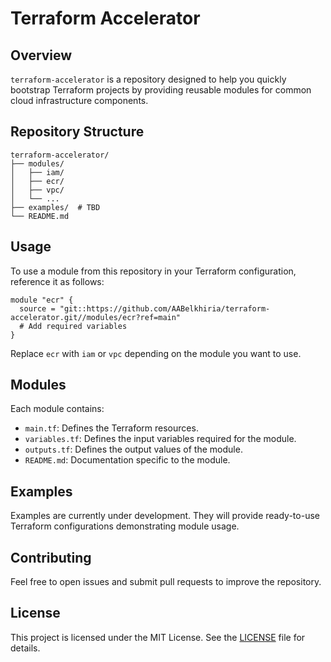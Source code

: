 # Terraform Accelerator

## Overview
`terraform-accelerator` is a repository designed to help you quickly bootstrap Terraform projects by providing reusable modules for common cloud infrastructure components.

## Repository Structure
```
terraform-accelerator/
├── modules/
│   ├── iam/
│   ├── ecr/
│   ├── vpc/
│   └── ...
├── examples/  # TBD
└── README.md
```

## Usage
To use a module from this repository in your Terraform configuration, reference it as follows:

```hcl
module "ecr" {
  source = "git::https://github.com/AABelkhiria/terraform-accelerator.git//modules/ecr?ref=main"
  # Add required variables
}
```

Replace `ecr` with `iam` or `vpc` depending on the module you want to use.

## Modules
Each module contains:
- `main.tf`: Defines the Terraform resources.
- `variables.tf`: Defines the input variables required for the module.
- `outputs.tf`: Defines the output values of the module.
- `README.md`: Documentation specific to the module.

## Examples
Examples are currently under development. They will provide ready-to-use Terraform configurations demonstrating module usage.

## Contributing
Feel free to open issues and submit pull requests to improve the repository.

## License
This project is licensed under the MIT License. See the [LICENSE](LICENSE) file for details.
